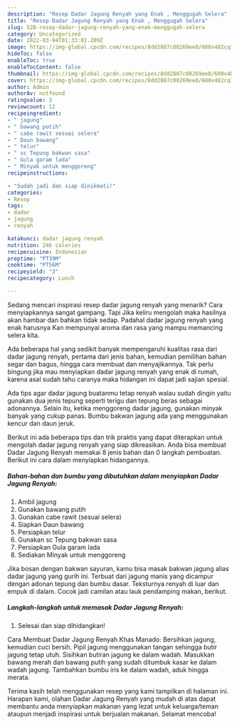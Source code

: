 ```yaml
---
description: "Resep Dadar Jagung Renyah yang Enak , Menggugah Selera"
title: "Resep Dadar Jagung Renyah yang Enak , Menggugah Selera"
slug: 528-resep-dadar-jagung-renyah-yang-enak-menggugah-selera
category: Uncategorized
date: 2022-03-04T01:33:01.209Z
image: https://img-global.cpcdn.com/recipes/8dd2887c08269ee8/680x482cq70/dadar-jagung-renyah-foto-resep-utama.jpg
hideToc: false
enableToc: true
enableTocContent: false
thumbnail: https://img-global.cpcdn.com/recipes/8dd2887c08269ee8/680x482cq70/dadar-jagung-renyah-foto-resep-utama.jpg
cover: https://img-global.cpcdn.com/recipes/8dd2887c08269ee8/680x482cq70/dadar-jagung-renyah-foto-resep-utama.jpg
author: Admin
authorAv: notfound
ratingvalue: 3
reviewcount: 12
recipeingredient:
- " jagung"
- " bawang putih"
- " cabe rawit sesuai selera"
- " Daun bawang"
- " telur"
- " sc Tepung bakwan sasa"
- " Gula garam lada"
- " Minyak untuk menggoreng"
recipeinstructions:

- "Sudah jadi dan siap dinikmati!"
categories:
- Resep
tags:
- dadar
- jagung
- renyah

katakunci: dadar jagung renyah 
nutrition: 246 calories
recipecuisine: Indonesian
preptime: "PT39M"
cooktime: "PT56M"
recipeyield: "3"
recipecategory: Lunch

---
```



Sedang mencari inspirasi resep dadar jagung renyah yang menarik? Cara menyiapkannya sangat gampang. Tapi Jika keliru mengolah maka hasilnya akan hambar dan bahkan tidak sedap. Padahal dadar jagung renyah yang enak harusnya Kan mempunyai aroma dan rasa yang mampu memancing selera kita.


Ada beberapa hal yang sedikit banyak mempengaruhi kualitas rasa dari dadar jagung renyah, pertama dari jenis bahan, kemudian pemilihan bahan segar dan bagus, hingga cara membuat dan menyajikannya. Tak perlu bingung jika mau menyiapkan dadar jagung renyah yang enak di rumah, karena asal sudah tahu caranya maka hidangan ini dapat jadi sajian spesial.

Ada tips agar dadar jagung buatanmu tetap renyah walau sudah dingin yaitu gunakan dua jenis tepung seperti terigu dan tepung beras sebagai adonannya. Selain itu, ketika menggoreng dadar jagung, gunakan minyak banyak yang cukup panas. Bumbu bakwan jagung ada yang menggunakan kencur dan daun jeruk.


Berikut ini ada beberapa tips dan trik praktis yang dapat diterapkan untuk mengolah dadar jagung renyah yang siap dikreasikan. Anda bisa membuat Dadar Jagung Renyah memakai 8 jenis bahan dan 0 langkah pembuatan. Berikut ini cara dalam menyiapkan hidangannya.

<!--inarticleads1-->

##### Bahan-bahan dan bumbu yang dibutuhkan dalam menyiapkan Dadar Jagung Renyah:

1. Ambil  jagung
1. Gunakan  bawang putih
1. Gunakan  cabe rawit (sesuai selera)
1. Siapkan  Daun bawang
1. Persiapkan  telur
1. Gunakan  sc Tepung bakwan sasa
1. Persiapkan  Gula garam lada
1. Sediakan  Minyak untuk menggoreng


Jika bosan dengan bakwan sayuran, kamu bisa masak bakwan jagung alias dadar jagung yang gurih ini. Terbuat dari jagung manis yang dicampur dengan adonan tepung dan bumbu dasar. Teksturnya renyah di luar dan empuk di dalam. Cocok jadi camilan atau lauk pendamping makan, berikut. 

<!--inarticleads2-->

##### Langkah-langkah untuk memasak Dadar Jagung Renyah:


1. Selesai dan siap dihidangkan!

Cara Membuat Dadar Jagung Renyah Khas Manado: Bersihkan jagung, kemudian cuci bersih. Pipil jagung menggunakan tangan sehingga butir jagung tetap utuh. Sisihkan butiran jagung ke dalam wadah. Masukkan bawang merah dan bawang putih yang sudah ditumbuk kasar ke dalam wadah jagung. Tambahkan bumbu iris ke dalam wadah, aduk hingga merata. 

Terima kasih telah menggunakan resep yang kami tampilkan di halaman ini. Harapan kami, olahan Dadar Jagung Renyah yang mudah di atas dapat membantu anda menyiapkan makanan yang lezat untuk keluarga/teman ataupun menjadi inspirasi untuk berjualan makanan. Selamat mencoba!
